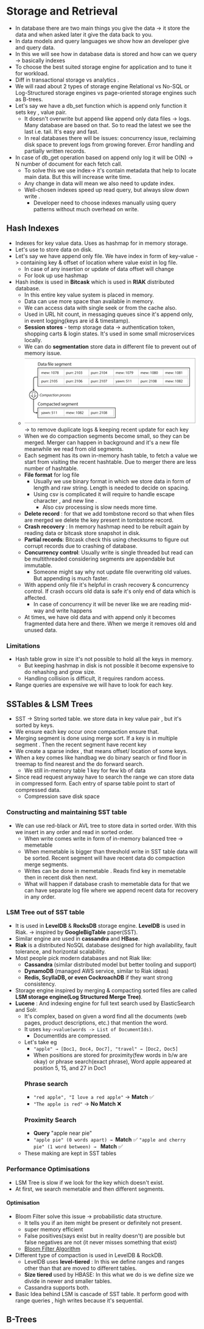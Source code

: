 # Storage and Retrieval

* In database there are two main things you give the data -> it store the data and when asked later it give the data back to you.
* In data models and query languages we show how an developer give and query data.
* In this we will see how in database data is stored and how can we query -> basically indexes 
* To choose the best suited storage engine for application and to tune it for workload. 
* Diff in transactional storage vs analytics .
* We will raad about 2 types of storage engine Relational vs No-SQL or Log-Structured storage engines vs page-oriented storage engines such as B-trees.
* Let's say we have a db_set function which is append only function it sets key , value pair.
  * It doesn't overwrite but append like append only data files -> logs. Many database are based on that. So to read the latest we see the last i.e. tail. It's easy and fast.
  * In real databases there will be issues: concurrency issue, reclaiming disk space to prevent logs from growing forever. Error handling and partially written records.
* In case of db_get operation based on append only log it will be O(N) -> N number of document for each fetch call.
  * To solve this we use index-> it's contain metadata that help to locate main data. But this will increase write time.
  * Any change in data will mean we also need to update index.
  * Well-chosen indexes speed up read query, but always slow down write . 
    * Developer need to choose indexes manually using query patterns without much overhead on write.

## Hash Indexes
* Indexes for key value data. Uses as hashmap for in memory storage.
* Let's use to store data on disk.
* Let's say we have append only file. We have index in form of key-value -> containing key & offset of location where value exist in log file. 
  * In case of any insertion or update of data offset will change
  * For look up use hashmap
* Hash index is used in **Bitcask** which is used in **RIAK** distributed database.
  * In this entire key value system is placed in memory. 
  * Data can use more space than available in memory.
  * We can access data with single seek or from the cache also.
  * Used in URL hit count, in messaging queues since it's append only, in event logging(keys are id & timestamp).
  * **Session stores** - temp storage data -> authentication token, shopping carts & login states. It's used in some small microservices locally.
  * We can do **segmentation** store data in different file to prevent out of memory issue. 
  * [![Compaction](Images/Compaction.png)](Images/Compaction.png) -> to remove duplicate logs & keeping recent update for each key
  * When we do compaction segments become small, so they can be merged. Merger can happen in background and it's a new file meanwhile we read from old segments.
  * Each segment has its own in-memory hash table, to fetch a value we start from visiting the recent hashtable. Due to merger there are less number of hashtable.
  * **File format** for log file
    * Usually we use binary format in which we  store data in form of length and raw string. Length is needed to decide on spacing.
    * Using csv is complicated it will require to handle escape character , and new line . 
      * Also csv processing is slow needs more time.
  * **Delete record** : for that we add tombstone record so that when files are merged we delete the key present in tombstone record.
  * **Crash recovery** : In memory hashmap need to be rebuilt again by reading data or bitcask store snapshot in disk.
  * **Partial records**: Bitcask check this using checksums to figure out corrupt records due to crashing of database.
  * **Concurrency control**: Usually write is single threaded but read can be multithreaded considering segments are appendable but immutable.
    * Someone might say why not update file overwriting old values. But appending is much faster.
  * With append only file it's helpful in crash recovery & concurrency control. If crash occurs old data is safe it's only end of data which is affected. 
    * In case of concurrency it will be never like we are reading mid-way and write happens
  * At times, we have old data and with append only it becomes fragmented data here and there. When we merge it removes old and unused data.

### Limitations

* Hash table grow in size it's not possible to hold all the keys in memory. 
  * But keeping hashmap in disk is not possible it become expensive to do rehashing and grow size.
  * Handling collision is difficult, it requires random access.
* Range queries are expensive we will have to look for each key.


## SSTables & LSM Trees

* SST -> String sorted table. we store data in key value pair , but it's sorted by keys.
* We ensure each key occur once compaction ensure that.
* Merging segment is done using merge sort. If a key is in multiple segment . Then the recent segment have recent key
* We create a sparse index , that means offset/ location of some keys.
* When a key comes like handbag we do binary search or find floor in treemap to find nearest and the do forward search.
  * We still in-memory table 1 key for few kb of data 
* Since read request anyway have to search the range we can store data in compressed form. Each entry of sparse table point to start of compressed data.
  * Compression save disk space

### Constructing and maintaining SST table

* We can use red-black or AVL tree to store data in sorted order. With this we insert in any order and read in sorted order.
  * When write comes write in form of in-memory balanced tree -> memetable
  * When memetable is bigger than threshold write in SST table data will be sorted. Recent segment will have recent data do compaction merge segments.
  * Writes can be done in memetable . Reads find key in memetable then in recent disk then next.
  * What will happen if database crash to memetable data for that we can have separate log file where we append recent data for recovery in any order.

### LSM Tree out of SST table

* It is used in **LevelDB** & **RocksDB** storage engine. **LevelDB**  is used in Riak. -> inspired by **GoogleBigTable** paper(SST).
* Similar engine are used in **cassandra** and **HBase**.  
* **Riak** is a distributed NoSQL database designed for high availability, fault tolerance, and horizontal scalability.
* Most people pick modern databases and not Riak like: 
  * **Cassandra** (similar distributed model but better tooling and support) 
  * **DynamoDB** (managed AWS service, similar to Riak ideas)
  * **Redis, ScyllaDB, or even CockroachDB** if they want strong consistency.
* Storage engine inspired by merging & compacting sorted files are called **LSM storage engine(Log Structured Merge Tree)**. 
* **Lucene** : And indexing engine for full text search used by ElasticSearch and Solr. 
  * It's complex, based on given a word find all the documents (web pages, product descriptions, etc.) that mention the word.
  * It uses ```key->value(words -> List of DocumentIds)```. 
    * DocumentIds are compressed.
  * Let's take eg
    * ```"apple" → [Doc1, Doc4, Doc7], "travel" → [Doc2, Doc5]```
    * When positions are stored for proximity(few words in b/w are okay) or phrase search(exact phrase), Word apple appeared at position 5, 15, and 27 in Doc1
    ### Phrase search
    * ```"red apple", "I love a red apple"``` -> **Match**  ✅ 
    * ```"The apple is red"``` -> **No Match** ❌
    ### Proximity Search 
    * **Query** "apple near pie"
    * ```"apple pie" (0 words apart) → ```**Match** ✅
      ```"apple and cherry pie" (1 word between) → ``` **Match** ✅
  * These making are kept in SST tables

### Performance Optimisations

* LSM Tree is slow if we look for the key which doesn't exist.
* At first, we search memetable and then different segments.

#### **Optimisation**
  * Bloom Filter solve this issue ->  probabilistic data structure.
    * It tells you if an item might be present or definitely not present.
    * super memory efficient
    * False positives(says exist but in reality doesn't) are possible but false negatives are not (it never misses something that exist)
    * [Bloom Filter Algorithm](../Appendix/Bloom%20Filter%20Algorithm.md)
  * Different type of compaction is used in LevelDB & RockDB.
    * LevelDB uses **level-tiered** : In this we define ranges and ranges other than that are moved to different tables.
    * **Size tiered** used by HBASE: In this what we do is we define size we divide in newer and smaller tables. 
    * Cassandra supports both.
  * Basic Idea behind LSM is cascade of SST table. It perform good with range queries , high writes because it's sequential.

## B-Trees

